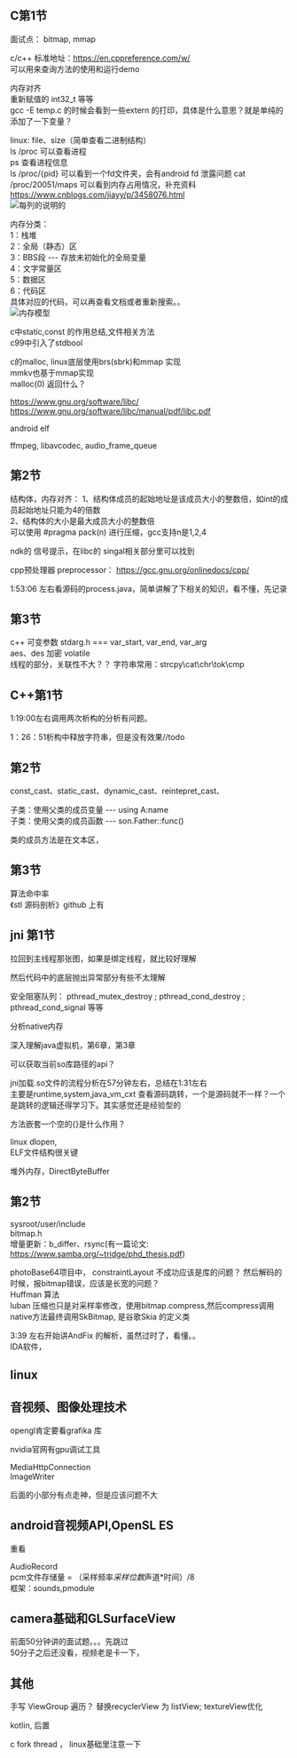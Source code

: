 ## C第1节
面试点： bitmap, mmap   

c/c++ 标准地址：https://en.cppreference.com/w/  
可以用来查询方法的使用和运行demo      

内存对齐  
重新赋值的 int32_t 等等  
gcc -E temp.c 的时候会看到一些extern 的打印，具体是什么意思？就是单纯的添加了一下变量？

linux: file、size（简单查看二进制结构）  
ls /proc 可以查看进程  
ps 查看进程信息  
ls /proc/{pid} 可以看到一个fd文件夹，会有android fd 泄露问题
cat /proc/20051/maps 可以看到内存占用情况，补充资料 https://www.cnblogs.com/jiayy/p/3458076.html  
![每列的说明的](proc-pid-maps.png)

内存分类：  
1：栈堆  
2：全局（静态）区  
3：BBS段 --- 存放未初始化的全局变量  
4：文字常量区  
5：数据区  
6：代码区  
具体对应的代码，可以再查看文档或者重新搜索。。  
![内存模型](内存模型.png)

c中static,const 的作用总结,文件相关方法    
c99中引入了stdbool  

c的malloc, linux底层使用brs(sbrk)和mmap 实现    
mmkv也基于mmap实现  
malloc(0) 返回什么？

https://www.gnu.org/software/libc/
https://www.gnu.org/software/libc/manual/pdf/libc.pdf

android elf

ffmpeg, libavcodec, audio_frame_queue

## 第2节  
结构体，内存对齐：
1、结构体成员的起始地址是该成员大小的整数倍，如int的成员起始地址只能为4的倍数    
2、结构体的大小是最大成员大小的整数倍    
可以使用 #pragma pack(n) 进行压缩，gcc支持n是1,2,4    

ndk的 信号提示，在libc的 singal相关部分里可以找到  

cpp预处理器 preprocessor：  https://gcc.gnu.org/onlinedocs/cpp/


1:53:06 左右看源码的process.java，简单讲解了下相关的知识，看不懂，先记录  

## 第3节  
c++  可变参数 stdarg.h  === var_start, var_end, var_arg  
aes、des 加密
volatile  
线程的部分，关联性不大？？
字符串常用：strcpy\cat\chr\tok\cmp

## C++第1节  
1:19:00左右调用两次析构的分析有问题。  

1：26：51析构中释放字符串，但是没有效果//todo  

## 第2节
const_cast、static_cast、dynamic_cast、reintepret_cast、  

子类：使用父类的成员变量  --- using A:name  
子类：使用父类的成员函数  --- son.Father::func()  

类的成员方法是在文本区，

## 第3节  
算法命中率  
《stl 源码剖析》github 上有  

## jni 第1节  
拉回到主线程那张图，如果是绑定线程，就比较好理解

然后代码中的底层抛出异常部分有些不太理解

安全阻塞队列： pthread_mutex_destroy ; pthread_cond_destroy ; pthread_cond_signal 等等       

分析native内存  

深入理解java虚拟机，第6章，第3章  

可以获取当前so库路径的api？

jni加载.so文件的流程分析在57分钟左右，总结在1:31左右   
主要是runtime,system,java_vm_cxt 查看源码跳转，一个是源码就不一样？一个是跳转的逻辑还得学习下。其实感觉还是经验型的  


方法嵌套一个空的{}是什么作用？  

linux dlopen,  
ELF文件结构很关键  

堆外内存，DirectByteBuffer  

## 第2节  
sysroot/user/include  
bitmap.h  
增量更新：b_differ、rsync(有一篇论文: https://www.samba.org/~tridge/phd_thesis.pdf)  

photoBase64项目中， constraintLayout 不成功应该是库的问题？ 然后解码的时候，报bitmap错误，应该是长宽的问题？  
Huffman 算法  
luban 压缩也只是对采样率修改，使用bitmap.compress,然后compress调用native方法最终调用SkBitmap, 是谷歌Skia 的定义类

3:39 左右开始讲AndFix 的解析，虽然过时了，看懂。。  
IDA软件，  

## linux  

## 音视频、图像处理技术  
opengl肯定要看grafika 库  

nvidia官网有gpu调试工具  

MediaHttpConnection  
ImageWriter  

后面的小部分有点走神，但是应该问题不大  

## android音视频API,OpenSL ES
重看  

AudioRecord  
pcm文件存储量 = （采样频率*采样位数*声道*时间）/8  
框架：sounds,pmodule  


## camera基础和GLSurfaceView  
前面50分钟讲的面试题。。。先跳过  
50分子之后还没看，视频老是卡一下，


## 其他
手写 ViewGroup 遍历？
替换recyclerView 为 listView; textureView优化

kotlin, 后置

c fork thread ， linux基础里注意一下  
